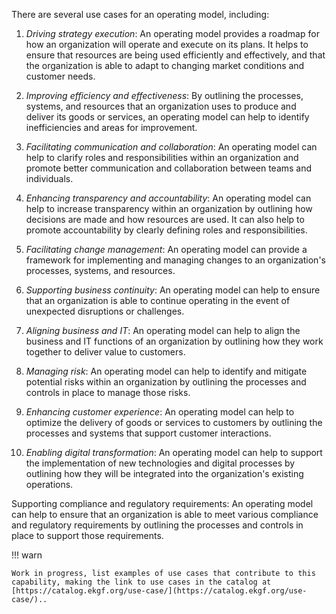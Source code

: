 There are several use cases for an operating model, including:

1. _Driving strategy execution_: An operating model provides a roadmap for how an organization will operate and execute on its plans. It helps to ensure that resources are being used efficiently and effectively, and that the organization is able to adapt to changing market conditions and customer needs.


2. _Improving efficiency and effectiveness_: By outlining the processes, systems, and resources that an organization uses to produce and deliver its goods or services, an operating model can help to identify inefficiencies and areas for improvement.


3. _Facilitating communication and collaboration_: An operating model can help to clarify roles and responsibilities within an organization and promote better communication and collaboration between teams and individuals.


4. _Enhancing transparency and accountability_: An operating model can help to increase transparency within an organization by outlining how decisions are made and how resources are used. It can also help to promote accountability by clearly defining roles and responsibilities.


5. _Facilitating change management_: An operating model can provide a framework for implementing and managing changes to an organization's processes, systems, and resources.


6. _Supporting business continuity_: An operating model can help to ensure that an organization is able to continue operating in the event of unexpected disruptions or challenges.


7. _Aligning business and IT_: An operating model can help to align the business and IT functions of an organization by outlining how they work together to deliver value to customers.


8. _Managing risk_: An operating model can help to identify and mitigate potential risks within an organization by outlining the processes and controls in place to manage those risks.


9. _Enhancing customer experience_: An operating model can help to optimize the delivery of goods or services to customers by outlining the processes and systems that support customer interactions.


10. _Enabling digital transformation_: An operating model can help to support the implementation of new technologies and digital processes by outlining how they will be integrated into the organization's existing operations.

Supporting compliance and regulatory requirements: An operating model can help to ensure that an organization is able to meet various compliance and regulatory requirements by outlining the processes and controls in place to support those requirements.



!!! warn

    Work in progress, list examples of use cases that contribute to this capability, making the link to use cases in the catalog at [https://catalog.ekgf.org/use-case/](https://catalog.ekgf.org/use-case/)..
